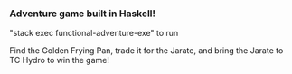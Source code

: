 ### Adventure game built in Haskell!

"stack exec functional-adventure-exe" to run

Find the Golden Frying Pan, trade it for the Jarate, and bring the Jarate to TC Hydro to win the game!